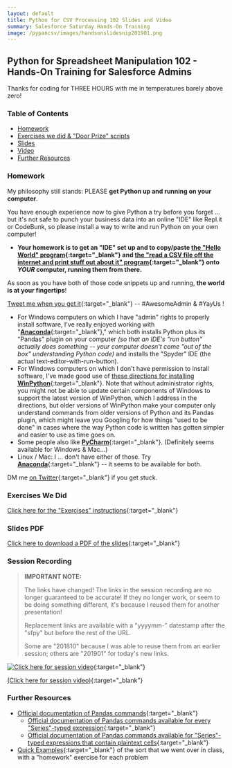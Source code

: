 ```yaml
---
layout: default
title: Python for CSV Processing 102 Slides and Video
summary: Salesforce Saturday Hands-On Training
image: /pypancsv/images/handsonslidesnip201901.png
---
```


## Python for Spreadsheet Manipulation 102 - Hands-On Training for Salesforce Admins

Thanks for coding for THREE HOURS with me in temperatures barely above zero!

### Table of Contents

* [Homework](#homework)
* [Exercises we did & "Door Prize" scripts](#exercises)
* [Slides](#slides-pdf)
* [Video](#session-recording)
* [Further Resources](#further-resources)

### Homework

My philosophy still stands:  PLEASE **get Python up and running on your computer**.

You have enough experience now to give Python a try before you forget ... but it's not safe to punch your business data into an online "IDE" like Repl.it or CodeBunk, so please install a way to write and run Python on your own computer!

* **Your homework is to get an "IDE" set up and to copy/paste [the "Hello World" program](https://codebunk.com/b/612238124/){:target="_blank"} and [the "read a CSV file off the internet and print stuff out about it" program](https://codebunk.com/b/437206634/){:target="_blank"} onto _YOUR_ computer, running them from there.**

As soon as you have both of those code snippets up and running, **the world is at your fingertips**!

[Tweet me when you get it](https://www.twitter.com/KatieKodes){:target="_blank"} -- #AwesomeAdmin & #YayUs !

* For Windows computers on which I have "admin" rights to properly install software, I've really enjoyed working with "[**Anaconda**](https://www.anaconda.com/download/){:target="_blank"}," which both installs Python plus its "Pandas" plugin on your computer _(so that an IDE's "run button" actually does something -- your computer doesn't come "out of the box" understanding Python code)_ and installs the "Spyder" IDE (the actual text-editor-with-run-button).
* For Windows computers on which I don't have permission to install software, I've made good use of [these directions for installing **WinPython**](https://tinyurl.com/PyPanCsvWinIde){:target="_blank"}.  Note that without administrator rights, you might not be able to update certain components of Windows to support the latest version of WinPython, which I address in the directions, but older versions of WinPython make your computer only understand commands from older versions of Python and its Pandas plugin, which might leave you Googling for how things "used to be done" in cases where the way Python code is written has gotten simpler and easier to use as time goes on.
* Some people also like [**PyCharm**](https://www.jetbrains.com/pycharm/){:target="_blank"}.  (Definitely seems available for Windows & Mac...)
* Linux / Mac:  I ... don't have either of those.  Try [**Anaconda**](https://www.anaconda.com/download/){:target="_blank"} -- it seems to be available for both.

DM me [on Twitter](https://www.twitter.com/KatieKodes){:target="_blank"} if you get stuck.

<div id='exercises'/>

### Exercises We Did

[Click here for the "Exercises" instructions](exercises){:target="_blank"}

### Slides PDF

[Click here to download a PDF of the slides](HandsOn201901.pdf){:target="_blank"}

### Session Recording

> **IMPORTANT NOTE:**
> 
> The links have changed!  The links in the session recording are no longer guaranteed to be accurate!  If they no longer work, or seem to be doing something different, it's because I reused them for another presentation!
> 
> Replacement links are available with a "yyyymm-" datestamp after the "sfpy" but before the rest of the URL.
> 
> Some are "201810" because I was able to reuse them from an earlier session; others are "201901" for today's new links.

[![Click here for session video](/pypancsv/images/handsonslidesnip201901.png)](https://www.youtube.com/watch?v=F0k-tizlicA "Python for Spreadsheet Manipulation 102 - video"){:target="_blank"}

[(Click here for session video)](https://www.youtube.com/watch?v=F0k-tizlicA "Python for Spreadsheet Manipulation 102 - video"){:target="_blank"}

### Further Resources

* [Official documentation of Pandas commands](https://pandas.pydata.org/pandas-docs/stable/api.html){:target="_blank"}
  * [Official documentation of Pandas commands available for every "Series"-typed expression](https://pandas.pydata.org/pandas-docs/stable/api.html#series){:target="_blank"}
  * [Official documentation of Pandas commands available for "Series"-typed expressions that contain plaintext cells](https://pandas.pydata.org/pandas-docs/stable/api.html#string-handling){:target="_blank"}
* [Quick Examples](/pypancsv/quickexamples){:target="_blank"} of the sort that we went over in class, with a "homework" exercise for each problem
